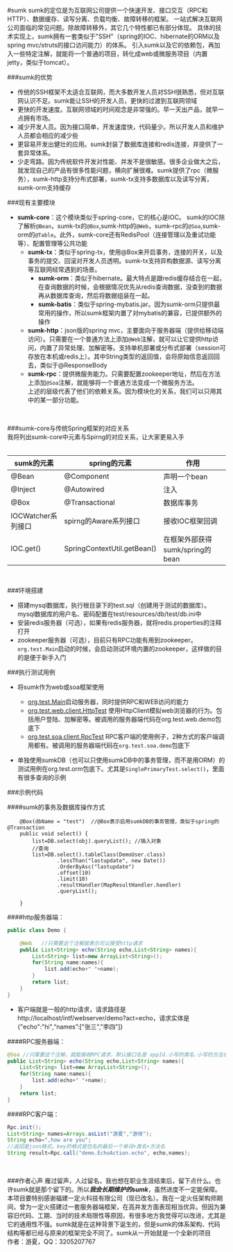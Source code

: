 #sumk
sumk的定位是为互联网公司提供一个快速开发、接口交互（RPC和HTTP）、数据缓存、读写分离、负载均衡、故障转移的框架。
一站式解决互联网公司面临的常见问题。除故障转移外，其它几个特性都已有部分体现。
具体的技术实现上，sumk拥有一套类似于"SSH"（spring的IOC、hibernate的ORM以及spring mvc/struts的接口访问能力）的体系。
引入sumk以及它的依赖包，再加入一些特定注解，就能将一个普通的项目，转化成web或微服务项目（内置jetty，类似于tomcat）。<BR>

###sumk的优势
* 传统的SSH框架不太适合互联网，而大多数开发人员对SSH很熟悉，但对互联网认识不足。sumk能让SSH的开发人员，更快的过渡到互联网领域<BR>
* 更快的开发速度。互联网领域的时间观念是非常强的。早一天出产品，就早一点拥有市场。<BR>
* 减少开发人员。因为接口简单，开发速度快，代码量少。所以开发人员和维护人员都会相应的减少些<BR>
* 更容易开发出健壮的应用。sumk封装了数据库连接和redis连接，并提供了一套异常体系。<BR>
* 少走弯路。因为传统软件开发对性能、并发不是很敏感。很多企业做大之后，就发现自己的产品有很多性能问题，横向扩展很难。sumk提供了rpc（微服务），sumk-http支持分布式部署，sumk-tx支持多数据库以及读写分离，sumk-orm支持缓存<BR>


###现有主要模块
* **sumk-core**：这个模块类似于spring-core，它的核心是IOC。
sumk的IOC除了解析`@Bean`，sumk-tx的`@Box`,sumk-http的`@Web`，sumk-rpc的`@Soa`,sumk-orm的`@Table`。此外，sumk-core还有RedisPool（连接管理以及重试功能等）、配置管理等公共功能<br>
	* **sumk-tx**：类似于spring-tx，使用@Box来开启事务，连接的开关，以及事务的提交、回滚对开发人员透明。sumk-tx支持异构数据源、读写分离等互联网经常遇到的场景。<br>
		* **sumk-orm**：类似于hibernate。最大特点是跟redis缓存结合在一起，在查询数据的时候，会根据情况优先从redis查询数据，没查到的数据再从数据库查询，然后将数据组装在一起。<br>
		* **sumk-batis**：类似于spring-mybatis.jar。因为sumk-orm只提供最常用的操作，所以sumk框架内置了对mybatis的兼容，已提供额外的操作<br>
	* **sumk-http**：json版的spring mvc，主要面向于服务器端（提供给移动端访问）。只需要在一个普通方法上添加`@Web`注解，就可以让它提供http访问，内置了异常处理、加解密等。支持单机部署或分布式部署（session可存放在本机或redis上）。其中String类型的返回值，会将原始信息返回回去，类似于@ResponseBody<br>
	* **sumk-rpc**：提供微服务能力。只需要配置zookeeper地址，然后在方法上添加`@Soa`注解，就能够将一个普通方法变成一个微服务方法。<BR>
上述的层级代表了他们的依赖关系。因为模块化的关系，我们可以只用其中的某一部分功能。

<BR>

###sumk-core与传统Spring框架的对应关系<BR>
我将列出sumk-core中元素与Spirng的对应关系，让大家更易入手<br><BR>

sumk的元素 | spring的元素 | 作用
-|-|-
@Bean|@Component|声明一个bean
@Inject|@Autowired|注入
@Box|@Transactional|数据库事务
IOCWatcher系列接口|spirng的Aware系列接口|接收IOC框架回调
IOC.get()|SpringContextUtil.getBean()|在框架外部获得sumk/spring的bean
<BR>

###环境搭建
* 搭建mysql数据库，执行根目录下的test.sql（创建用于测试的数据库）。mysql数据库的用户名、密码配置在test/resources/db/test/db.ini中
* 安装redis服务器（可选），如果有redis服务器，就将redis.properties的注释打开
* zookeeper服务器（可选），目前只有RPC功能有用到zookeeper。`org.test.Main`启动的时候，会启动测试环境内置的zookeeper，这样做的目的是便于新手入门

###执行测试用例
* 将sumk作为web或soa框架使用
	* [org.test.Main](https://github.com/youtongluan/sumk/blob/master/src/test/java/org/test/Main.java)启动服务器，同时提供RPC和WEB访问的能力
	* [org.test.web.client.HttpTest](https://github.com/youtongluan/sumk/blob/master/src/test/java/org/test/web/client/HttpTest.java) 使用HttpClient模拟web浏览器的行为。包括用户登陆、加解密等。被调用的服务器端代码在org.test.web.demo包底下
	* [org.test.soa.client.RpcTest](https://github.com/youtongluan/sumk/blob/master/src/test/java/org/test/soa/client/RpcTest.java) RPC客户端的使用例子，2种方式的客户端调用都有。被调用的服务器端代码在`org.test.soa.demo`包底下
	
* 单独使用sumkDB（也可以只使用sumkDB中的事务管理，而不是用ORM）的测试用例在org.test.orm包底下。尤其是`SinglePrimaryTest.select()`，里面有很多查询的示例


###示例代码

####sumk的事务及数据库操作方式

```
	@Box(dbName = "test")  //@Box表示启用sumkDB的事务管理，类似于spring的@Transaction
	public void select() {
		list=DB.select(obj).queryList(); //插入对象
		//查询
		list=DB.select().tableClass(DemoUser.class)
				.lessThan("lastupdate", new Date())
				.OrderByAsc("lastupdate")
				.offset(10)
				.limit(10)
				.resultHandler(MapResultHandler.handler)
				.queryList();
		
	}
```

####http服务器端：

```java
public class Demo {
	
	@Web   //只需要这个注解就表示可以接受http请求
	public List<String> echo(String echo,List<String> names){
		List<String> list=new ArrayList<String>();
		for(String name:names){
			list.add(echo+" "+name);
		}
		return list;
	}
}
```
* 客户端就是一般的http请求，请求路径是http://localhost/intf/webserver/demo?act=echo，请求实体是{"echo":"hi",“names”:["张三","李四"]}<br>

####RPC服务器端：

```java
@Soa //只需要这个注解，就能接收RPC请求，默认接口名是 appId.小写的类名.小写的方法名
public List<String> echo(String echo,List<String> names){
	List<String> list=new ArrayList<String>();
	for(String name:names){
		list.add(echo+" "+name);
	}
	return list;
}
```

####RPC客户端：

```Java
Rpc.init();
List<String> names=Arrays.asList("游夏","游侠");
String echo=",how are you";
//返回是json格式。key的格式是包名的最后一个单词+类名+方法名
String result=Rpc.call("demo.EchoAction.echo", echo,names);
```

<br>

###作者心声
雁过留声，人过留名，我也想在职业生涯结束后，留下点什么。也许sumk就是那个留下的。所以***我会长期维护的sumk***，虽然进度不一定能保障。<BR>
本项目要特别感谢福建一定火科技有限公司（现已改名）。我在一定火任架构师期间，曾为一定火搭建过一套服务器端框架，在高并发方面表现相当优异。但因为兼容旧代码、工期、当时的技术局限性等原因，有很多地方我觉得可以改进，尤其是它的通用性不强。sumk就是在这种背景下诞生的，但是sumk的体系架构、代码结构等都已经与原来的框架完全不同了。sumk从一开始就是一个全新的项目<BR>
作者：游夏，QQ：3205207767
